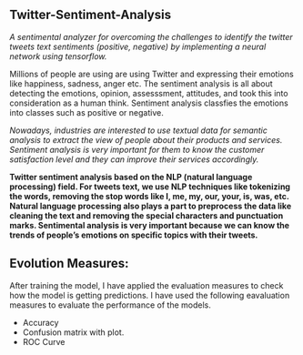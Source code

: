## Twitter-Sentiment-Analysis
*<p>A sentimental analyzer for overcoming the challenges to identify the twitter tweets text sentiments (positive, negative) by implementing a neural network using tensorflow.</p>*
Millions of people are using are using Twitter and expressing their emotions like happiness, sadness, anger etc. The sentiment analysis is all about detecting the emotions, opinion, assesssment, attitudes, and took this into consideration as a human think. Sentiment analysis classfies the emotions into classes such as positive or negative.
*<p>Nowadays, industries are interested to use textual data for semantic analysis to extract the view of people about their products and services. Sentiment analysis is very important for them to know the customer satisfaction level and they can improve their services accordingly.</p>*
**<p>Twitter sentiment analysis based on the NLP (natural language processing) field. For tweets text, we use NLP techniques like tokenizing the words, removing the stop words like I, me, my, our, your, is, was, etc. Natural language processing also plays a part to preprocess the data like cleaning the text and removing the special characters and punctuation marks. Sentimental analysis is very important because we can know the trends of people’s emotions on specific topics with their tweets.</p>**
## Evolution Measures:
After training the model, I have applied the evaluation measures to check how the model is getting predictions. I have used the following eavaluation measures to evaluate the performance of the models.
* Accuracy
* Confusion matrix with plot.
* ROC Curve 

